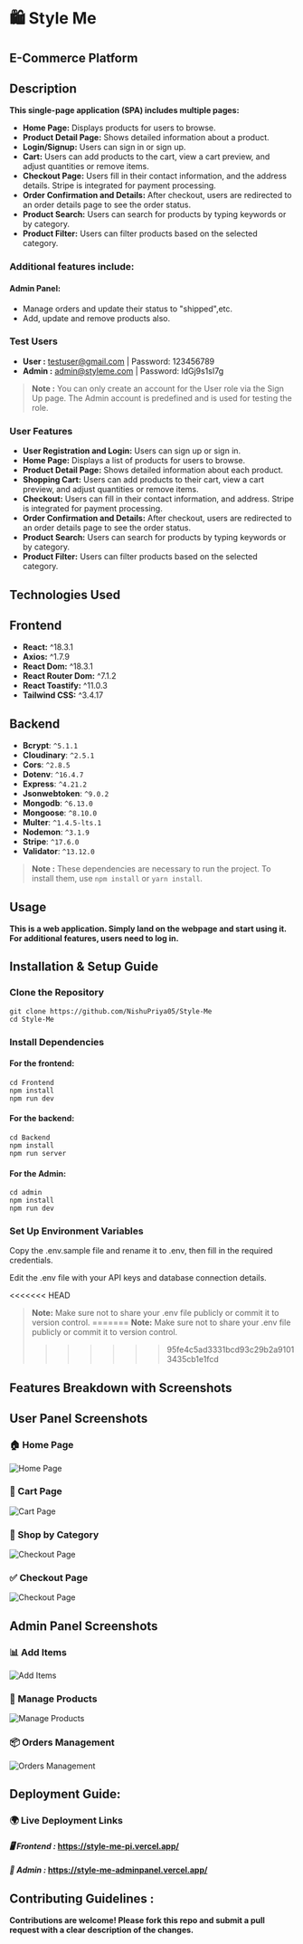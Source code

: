 # 🛍️ **Style Me**

## **E-Commerce Platform**

## **Description**

**This single-page application (SPA) includes multiple pages:**

- **Home Page:** Displays products for users to browse.
- **Product Detail Page:** Shows detailed information about a product.
- **Login/Signup:** Users can sign in or sign up.
- **Cart:** Users can add products to the cart, view a cart preview, and adjust quantities or remove items.
- **Checkout Page:** Users fill in their contact information, and the address details. Stripe is integrated for payment processing.
- **Order Confirmation and Details:** After checkout, users are redirected to an order details page to see the order status.
- **Product Search:** Users can search for products by typing keywords or by category.
- **Product Filter:** Users can filter products based on the selected category.

### Additional features include:

#### **Admin Panel:**

- Manage orders and update their status to "shipped",etc.
- Add, update and remove products also.

### **Test Users**

- **User :** testuser@gmail.com | Password: 123456789
- **Admin :** admin@styleme.com | Password: ldGj9s1sI7g

 > **Note :** You can only create an account for the User role via the Sign Up page. The Admin account is predefined and is used for testing the role.

### **User Features**

- **User Registration and Login:** Users can sign up or sign in.
- **Home Page:** Displays a list of products for users to browse.
- **Product Detail Page:** Shows detailed information about each product.
- **Shopping Cart:** Users can add products to their cart, view a cart preview, and adjust quantities or remove items.
- **Checkout:** Users can fill in their contact information, and address. Stripe is integrated for payment processing.
- **Order Confirmation and Details:** After checkout, users are redirected to an order details page to see the order status.
- **Product Search:** Users can search for products by typing keywords or by category.
- **Product Filter:** Users can filter products based on the selected category.

## **Technologies Used**

## **Frontend**

- **React:** ^18.3.1
- **Axios:** ^1.7.9
- **React Dom:** ^18.3.1
- **React Router Dom:** ^7.1.2
- **React Toastify:** ^11.0.3
- **Tailwind CSS:** ^3.4.17

## **Backend**

- **Bcrypt**: `^5.1.1`
- **Cloudinary**: `^2.5.1`
- **Cors**: `^2.8.5`
- **Dotenv**: `^16.4.7`
- **Express**: `^4.21.2`
- **Jsonwebtoken**: `^9.0.2`
- **Mongodb**: `^6.13.0`
- **Mongoose**: `^8.10.0`
- **Multer**: `^1.4.5-lts.1`
- **Nodemon**: `^3.1.9`
- **Stripe**: `^17.6.0`
- **Validator**: `^13.12.0`

> **Note :** These dependencies are necessary to run the project. To install them, use `npm install` or `yarn install`.

## **Usage**

**This is a web application. Simply land on the webpage and start using it. For additional features, users need to log in.**

## **Installation & Setup Guide**

### **Clone the Repository**

```
git clone https://github.com/NishuPriya05/Style-Me
cd Style-Me
```

### **Install Dependencies**

#### **For the frontend:**

```
cd Frontend
npm install
npm run dev
```

#### **For the backend:**

```
cd Backend
npm install
npm run server
```

#### **For the Admin:**

```
cd admin
npm install
npm run dev
```

### **Set Up Environment Variables**

Copy the .env.sample file and rename it to .env, then fill in the required credentials.

Edit the .env file with your API keys and database connection details.

<<<<<<< HEAD
> **Note:** Make sure not to share your .env file publicly or commit it to version control.
=======
**Note:** Make sure not to share your .env file publicly or commit it to version control.
>>>>>>> 95fe4c5ad3331bcd93c29b2a91013435cb1e1fcd

## **Features Breakdown with Screenshots**

## User Panel Screenshots

### 🏠 Home Page

![Home Page](screenshots/homepage.png)

### 🛒 Cart Page

![Cart Page](screenshots/cart.png)

### 🛒 Shop by Category

![Checkout Page](screenshots/collection.png)

### ✅ Checkout Page

![Checkout Page](screenshots/checkout.png)

## Admin Panel Screenshots

### 📊 Add Items

![Add Items](screenshots/additems.png)

### 🛒 Manage Products

![Manage Products](screenshots/listitems.png)

### 📦 Orders Management

![Orders Management](screenshots/ordermanagement.png)

## **Deployment Guide:**

### **🌍 Live Deployment Links**

#### _🖥️ Frontend :_ https://style-me-pi.vercel.app/

#### _🔧 Admin :_ https://style-me-adminpanel.vercel.app/

## **Contributing Guidelines :**

**Contributions are welcome! Please fork this repo and submit a pull request with a clear description of the changes.**
